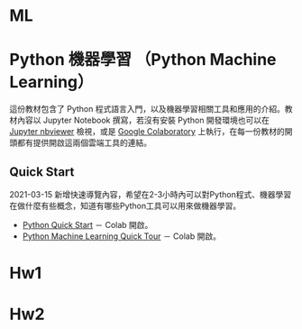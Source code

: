 # ML
# Python 機器學習 （Python Machine Learning）

這份教材包含了 Python 程式語言入門，以及機器學習相關工具和應用的介紹。教材內容以 Jupyter Notebook 撰寫，若沒有安裝 Python 開發環境也可以在 [Jupyter nbviewer](https://nbviewer.jupyter.org/) 檢視，或是 [Google Colaboratory](https://colab.research.google.com/notebooks/welcome.ipynb?hl=en) 上執行，在每一份教材的開頭都有提供開啟這兩個雲端工具的連結。

## Quick Start

2021-03-15 新增快速導覽內容，希望在2-3小時內可以對Python程式、機器學習在做什麼有些概念，知道有哪些Python工具可以用來做機器學習。
+ [Python Quick Start](https://colab.research.google.com/github/twMr7/Python-Machine-Learning/blob/master/QuickStart/Python_Quick_Start.ipynb) － Colab 開啟。
+ [Python Machine Learning Quick Tour](https://colab.research.google.com/github/twMr7/Python-Machine-Learning/blob/master/QuickStart/Python_Machine_Learning_Quick_Tour.ipynb) － Colab 開啟。
# Hw1
# Hw2
